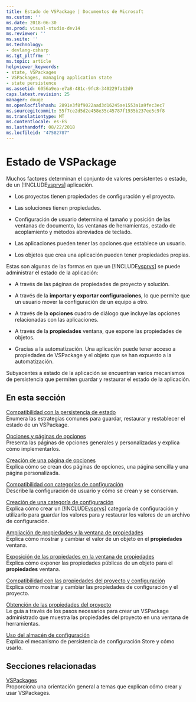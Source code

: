 ```yaml
---
title: Estado de VSPackage | Documentos de Microsoft
ms.custom: ''
ms.date: 2018-06-30
ms.prod: visual-studio-dev14
ms.reviewer: ''
ms.suite: ''
ms.technology:
- devlang-csharp
ms.tgt_pltfrm: ''
ms.topic: article
helpviewer_keywords:
- state, VSPackages
- VSPackages, managing application state
- state persistence
ms.assetid: 6056a9ea-e7a8-481c-9fc8-340229fa12d9
caps.latest.revision: 25
manager: douge
ms.openlocfilehash: 2891e3f8f9022aad3d16245ae1553a1a9fec3ec7
ms.sourcegitcommit: 55f7ce2d5d2e458e35c45787f1935b237ee5c9f8
ms.translationtype: MT
ms.contentlocale: es-ES
ms.lasthandoff: 08/22/2018
ms.locfileid: "47582787"
---
```

# <a name="vspackage-state"></a>Estado de VSPackage
Muchos factores determinan el conjunto de valores persistentes o estado, de un [!INCLUDE[vsprvs](../includes/vsprvs-md.md)] aplicación.  
  
-   Los proyectos tienen propiedades de configuración y el proyecto.  
  
-   Las soluciones tienen propiedades.  
  
-   Configuración de usuario determina el tamaño y posición de las ventanas de documento, las ventanas de herramientas, estado de acoplamiento y métodos abreviados de teclado.  
  
-   Las aplicaciones pueden tener las opciones que establece un usuario.  
  
-   Los objetos que crea una aplicación pueden tener propiedades propias.  
  
 Estas son algunas de las formas en que un [!INCLUDE[vsprvs](../includes/vsprvs-md.md)] se puede administrar el estado de la aplicación:  
  
-   A través de las páginas de propiedades de proyecto y solución.  
  
-   A través de la **importar y exportar configuraciones**, lo que permite que un usuario mover la configuración de un equipo a otro.  
  
-   A través de la **opciones** cuadro de diálogo que incluye las opciones relacionadas con las aplicaciones.  
  
-   A través de la **propiedades** ventana, que expone las propiedades de objetos.  
  
-   Gracias a la automatización. Una aplicación puede tener acceso a propiedades de VSPackage y el objeto que se han expuesto a la automatización.  
  
 Subyacentes a estado de la aplicación se encuentran varios mecanismos de persistencia que permiten guardar y restaurar el estado de la aplicación.  
  
## <a name="in-this-section"></a>En esta sección  
 [Compatibilidad con la persistencia de estado](../misc/support-for-state-persistence.md)  
 Enumera las estrategias comunes para guardar, restaurar y restablecer el estado de un VSPackage.  
  
 [Opciones y páginas de opciones](../extensibility/internals/options-and-options-pages.md)  
 Presenta las páginas de opciones generales y personalizadas y explica cómo implementarlos.  
  
 [Creación de una página de opciones](../extensibility/creating-an-options-page.md)  
 Explica cómo se crean dos páginas de opciones, una página sencilla y una página personalizada.  
  
 [Compatibilidad con categorías de configuración](../misc/support-for-settings-categories.md)  
 Describe la configuración de usuario y cómo se crean y se conservan.  
  
 [Creación de una categoría de configuración](../extensibility/creating-a-settings-category.md)  
 Explica cómo crear un [!INCLUDE[vsprvs](../includes/vsprvs-md.md)] categoría de configuración y utilizarlo para guardar los valores para y restaurar los valores de un archivo de configuración.  
  
 [Ampliación de propiedades y la ventana de propiedades](../extensibility/extending-properties-and-the-property-window.md)  
 Explica cómo mostrar y cambiar el valor de un objeto en el **propiedades** ventana.  
  
 [Exposición de las propiedades en la ventana de propiedades](../extensibility/exposing-properties-to-the-properties-window.md)  
 Explica cómo exponer las propiedades públicas de un objeto para el **propiedades** ventana.  
  
 [Compatibilidad con las propiedades del proyecto y configuración](../extensibility/internals/support-for-project-and-configuration-properties.md)  
 Explica cómo mostrar y cambiar las propiedades de configuración y el proyecto.  
  
 [Obtención de las propiedades del proyecto](../extensibility/getting-project-properties.md)  
 Le guía a través de los pasos necesarios para crear un VSPackage administrado que muestra las propiedades del proyecto en una ventana de herramientas.  
  
 [Uso del almacén de configuración](../extensibility/using-the-settings-store.md)  
 Explica el mecanismo de persistencia de configuración Store y cómo usarlo.  
  
## <a name="related-sections"></a>Secciones relacionadas  
 [VSPackages](../extensibility/internals/vspackages.md)  
 Proporciona una orientación general a temas que explican cómo crear y usar VSPackages.